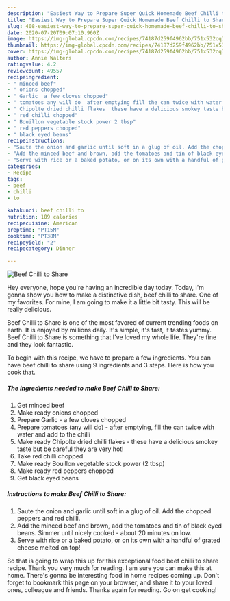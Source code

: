 ```yaml
---
description: "Easiest Way to Prepare Super Quick Homemade Beef Chilli to Share"
title: "Easiest Way to Prepare Super Quick Homemade Beef Chilli to Share"
slug: 408-easiest-way-to-prepare-super-quick-homemade-beef-chilli-to-share
date: 2020-07-20T09:07:10.960Z
image: https://img-global.cpcdn.com/recipes/74187d259f4962bb/751x532cq70/beef-chilli-to-share-recipe-main-photo.jpg
thumbnail: https://img-global.cpcdn.com/recipes/74187d259f4962bb/751x532cq70/beef-chilli-to-share-recipe-main-photo.jpg
cover: https://img-global.cpcdn.com/recipes/74187d259f4962bb/751x532cq70/beef-chilli-to-share-recipe-main-photo.jpg
author: Annie Walters
ratingvalue: 4.2
reviewcount: 49557
recipeingredient:
- " minced beef"
- " onions chopped"
- " Garlic  a few cloves chopped"
- " tomatoes any will do  after emptying fill the can twice with water and add to the chilli"
- " Chipolte dried chilli flakes  these have a delicious smokey taste but be careful they are very hot"
- " red chilli chopped"
- " Bouillon vegetable stock power 2 tbsp"
- " red peppers chopped"
- " black eyed beans"
recipeinstructions:
- "Saute the onion and garlic until soft in a glug of oil. Add the chopped peppers and red chilli."
- "Add the minced beef and brown, add the tomatoes and tin of black eyed beans. Simmer until nicely cooked - about 20 minutes on low."
- "Serve with rice or a baked potato, or on its own with a handful of grated cheese melted on top!"
categories:
- Recipe
tags:
- beef
- chilli
- to

katakunci: beef chilli to 
nutrition: 109 calories
recipecuisine: American
preptime: "PT15M"
cooktime: "PT38M"
recipeyield: "2"
recipecategory: Dinner

---
```



![Beef Chilli to Share](https://img-global.cpcdn.com/recipes/74187d259f4962bb/751x532cq70/beef-chilli-to-share-recipe-main-photo.jpg)

Hey everyone, hope you're having an incredible day today. Today, I'm gonna show you how to make a distinctive dish, beef chilli to share. One of my favorites. For mine, I am going to make it a little bit tasty. This will be really delicious.



Beef Chilli to Share is one of the most favored of current trending foods on earth. It is enjoyed by millions daily. It's simple, it's fast, it tastes yummy. Beef Chilli to Share is something that I've loved my whole life. They're fine and they look fantastic.


To begin with this recipe, we have to prepare a few ingredients. You can have beef chilli to share using 9 ingredients and 3 steps. Here is how you cook that.

<!--inarticleads1-->

##### The ingredients needed to make Beef Chilli to Share:

1. Get  minced beef
1. Make ready  onions chopped
1. Prepare  Garlic - a few cloves chopped
1. Prepare  tomatoes (any will do) - after emptying, fill the can twice with water and add to the chilli
1. Make ready  Chipolte dried chilli flakes - these have a delicious smokey taste but be careful they are very hot!
1. Take  red chilli chopped
1. Make ready  Bouillon vegetable stock power (2 tbsp)
1. Make ready  red peppers chopped
1. Get  black eyed beans




<!--inarticleads2-->

##### Instructions to make Beef Chilli to Share:

1. Saute the onion and garlic until soft in a glug of oil. Add the chopped peppers and red chilli.
1. Add the minced beef and brown, add the tomatoes and tin of black eyed beans. Simmer until nicely cooked - about 20 minutes on low.
1. Serve with rice or a baked potato, or on its own with a handful of grated cheese melted on top!




So that is going to wrap this up for this exceptional food beef chilli to share recipe. Thank you very much for reading. I am sure you can make this at home. There's gonna be interesting food in home recipes coming up. Don't forget to bookmark this page on your browser, and share it to your loved ones, colleague and friends. Thanks again for reading. Go on get cooking!
